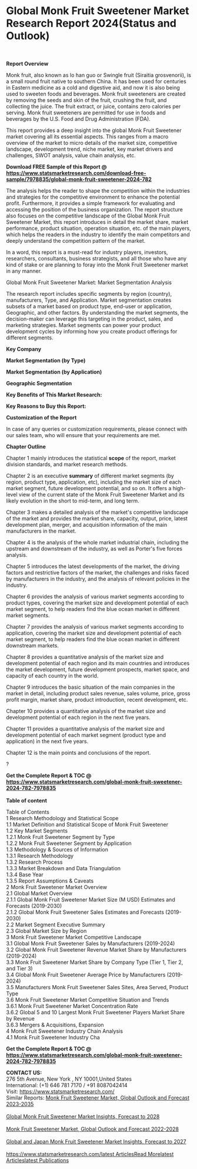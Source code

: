 <h1>Global Monk Fruit Sweetener Market Research Report 2024(Status and Outlook)</h1><br/><p><strong>Report Overview</strong></p><p>Monk fruit, also known as lo han guo or Swingle fruit (Siraitia grosvenorii), is a small round fruit native to southern China. It has been used for centuries in Eastern medicine as a cold and digestive aid, and now it is also being used to sweeten foods and beverages. Monk fruit sweeteners are created by removing the seeds and skin of the fruit, crushing the fruit, and collecting the juice. The fruit extract, or juice, contains zero calories per serving. Monk fruit sweeteners are permitted for use in foods and beverages by the U.S. Food and Drug Administration (FDA).</p><p>This report provides a deep insight into the global Monk Fruit Sweetener market covering all its essential aspects. This ranges from a macro overview of the market to micro details of the market size, competitive landscape, development trend, niche market, key market drivers and challenges, SWOT analysis, value chain analysis, etc.</p><p><strong>Download FREE Sample of this Report @ <a href="https://www.statsmarketresearch.com/download-free-sample/7978835/global-monk-fruit-sweetener-2024-782">https://www.statsmarketresearch.com/download-free-sample/7978835/global-monk-fruit-sweetener-2024-782</a></strong></p><p>The analysis helps the reader to shape the competition within the industries and strategies for the competitive environment to enhance the potential profit. Furthermore, it provides a simple framework for evaluating and accessing the position of the business organization. The report structure also focuses on the competitive landscape of the Global Monk Fruit Sweetener Market, this report introduces in detail the market share, market performance, product situation, operation situation, etc. of the main players, which helps the readers in the industry to identify the main competitors and deeply understand the competition pattern of the market.</p><p>In a word, this report is a must-read for industry players, investors, researchers, consultants, business strategists, and all those who have any kind of stake or are planning to foray into the Monk Fruit Sweetener market in any manner.</p><p>Global Monk Fruit Sweetener Market: Market Segmentation Analysis</p><p>The research report includes specific segments by region (country), manufacturers, Type, and Application. Market segmentation creates subsets of a market based on product type, end-user or application, Geographic, and other factors. By understanding the market segments, the decision-maker can leverage this targeting in the product, sales, and marketing strategies. Market segments can power your product development cycles by informing how you create product offerings for different segments.</p><p><strong>Key Company</strong></p><p><strong>Market Segmentation (by Type)</strong></p><p><strong>Market Segmentation (<strong>by Application</strong>)</strong></p><p><strong>Geographic Segmentation</strong></p><p><strong>Key Benefits of This Market Research:</strong></p><p><strong>Key <strong>Reasons to Buy</strong> this Report:</strong></p><p><strong>Customization of the Report</strong></p><p>In case of any queries or customization requirements, please connect with our sales team, who will ensure that your requirements are met.</p><p><strong>Chapter Outline</strong></p><p>Chapter 1 mainly introduces the statistical <strong>scope</strong> of the report, market division standards, and market research methods.</p><p>Chapter 2 is an executive <strong>summary</strong> of different market segments (by region, product type, application, etc), including the market size of each market segment, future development potential, and so on. It offers a high-level view of the current state of the Monk Fruit Sweetener Market and its likely evolution in the short to mid-term, and long term.</p><p>Chapter 3 makes a detailed analysis of the market's competitive landscape of the market and provides the market share, capacity, output, price, latest development plan, merger, and acquisition information of the main manufacturers in the market.</p><p>Chapter 4 is the analysis of the whole market industrial chain, including the upstream and downstream of the industry, as well as Porter's five forces analysis.</p><p>Chapter 5 introduces the latest developments of the market, the driving factors and restrictive factors of the market, the challenges and risks faced by manufacturers in the industry, and the analysis of relevant policies in the industry.</p><p>Chapter 6 provides the analysis of various market segments according to product types, covering the market size and development potential of each market segment, to help readers find the blue ocean market in different market segments.</p><p>Chapter 7 provides the analysis of various market segments according to application, covering the market size and development potential of each market segment, to help readers find the blue ocean market in different downstream markets.</p><p>Chapter 8 provides a quantitative analysis of the market size and development potential of each region and its main countries and introduces the market development, future development prospects, market space, and capacity of each country in the world.</p><p>Chapter 9 introduces the basic situation of the main companies in the market in detail, including product sales revenue, sales volume, price, gross profit margin, market share, product introduction, recent development, etc.</p><p>Chapter 10 provides a quantitative analysis of the market size and development potential of each region in the next five years.</p><p>Chapter 11 provides a quantitative analysis of the market size and development potential of each market segment (product type and application) in the next five years.</p><p>Chapter 12 is the main points and conclusions of the report.</p><p>? </p><div><b>Get the Complete Report & TOC @ <a href="https://www.statsmarketresearch.com/global-monk-fruit-sweetener-2024-782-7978835">https://www.statsmarketresearch.com/global-monk-fruit-sweetener-2024-782-7978835</a></b></div><br><b>Table of content</b><p>Table of Contents<br />1 Research Methodology and Statistical Scope<br />1.1 Market Definition and Statistical Scope of Monk Fruit Sweetener<br />1.2 Key Market Segments<br />1.2.1 Monk Fruit Sweetener Segment by Type<br />1.2.2 Monk Fruit Sweetener Segment by Application<br />1.3 Methodology & Sources of Information<br />1.3.1 Research Methodology<br />1.3.2 Research Process<br />1.3.3 Market Breakdown and Data Triangulation<br />1.3.4 Base Year<br />1.3.5 Report Assumptions & Caveats<br />2 Monk Fruit Sweetener Market Overview<br />2.1 Global Market Overview<br />2.1.1 Global Monk Fruit Sweetener Market Size (M USD) Estimates and Forecasts (2019-2030)<br />2.1.2 Global Monk Fruit Sweetener Sales Estimates and Forecasts (2019-2030)<br />2.2 Market Segment Executive Summary<br />2.3 Global Market Size by Region<br />3 Monk Fruit Sweetener Market Competitive Landscape<br />3.1 Global Monk Fruit Sweetener Sales by Manufacturers (2019-2024)<br />3.2 Global Monk Fruit Sweetener Revenue Market Share by Manufacturers (2019-2024)<br />3.3 Monk Fruit Sweetener Market Share by Company Type (Tier 1, Tier 2, and Tier 3)<br />3.4 Global Monk Fruit Sweetener Average Price by Manufacturers (2019-2024)<br />3.5 Manufacturers Monk Fruit Sweetener Sales Sites, Area Served, Product Type<br />3.6 Monk Fruit Sweetener Market Competitive Situation and Trends<br />3.6.1 Monk Fruit Sweetener Market Concentration Rate<br />3.6.2 Global 5 and 10 Largest Monk Fruit Sweetener Players Market Share by Revenue<br />3.6.3 Mergers & Acquisitions, Expansion<br />4 Monk Fruit Sweetener Industry Chain Analysis<br />4.1 Monk Fruit Sweetener Industry Cha<br><div><b>Get the Complete Report & TOC @ <a href="https://www.statsmarketresearch.com/global-monk-fruit-sweetener-2024-782-7978835">https://www.statsmarketresearch.com/global-monk-fruit-sweetener-2024-782-7978835</a></b></div></p> <b>CONTACT US:</b><br>276 5th Avenue, New York , NY 10001,United States<br>International: (+1) 646 781 7170 / +91 8087042414<br>Visit: <a href="https://www.statsmarketresearch.com/">https://www.statsmarketresearch.com/</a><br>Similar Reports: <a href="https://www.statsmarketresearch.com/global-monk-fruit-sweetener-2024-782-7978835">Monk Fruit Sweetener Market, Global Outlook and Forecast 2023-2035</a><br/><br/><a href="https://www.statsmarketresearch.com/global-monk-fruit-sweetener-2024-782-7978835">Global Monk Fruit Sweetener Market Insights, Forecast to 2028</a><br/><br/><a href="https://www.statsmarketresearch.com/global-monk-fruit-sweetener-2024-782-7978835">Monk Fruit Sweetener Market, Global Outlook and Forecast 2022-2028</a><br/><br/><a href="https://www.statsmarketresearch.com/global-monk-fruit-sweetener-2024-782-7978835">Global and Japan Monk Fruit Sweetener Market Insights, Forecast to 2027</a><br/><br/><a href="https://gyeongbokgung.com">https://www.statsmarketresearch.com/</a><a href="https://hallyeomaritime.com">latest Articles</a><a href="https://jingwansa.com">Read More</a><a href=https://nguoiviet.jp/">latest Articles</a><a href="https://www.intelmarketresearch.com/">latest Publications</a>